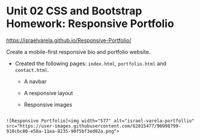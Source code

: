 # Unit 02 CSS and Bootstrap Homework: Responsive Portfolio

https://israelvarela.github.io/Responsive-Portfolio/

Create a mobile-first responsive bio and portfolio website.


* Created the following pages: `index.html`, `portfolio.html` and `contact.html`.

   * A navbar

   * A responsive layout

   * Responsive images


```

![Responsive Portfolio]<img width="577" alt="israel-varela-portfollio" src="https://user-images.githubusercontent.com/62815477/90998799-910cbc80-e58a-11ea-8235-90f5bf3ed02a.png">





